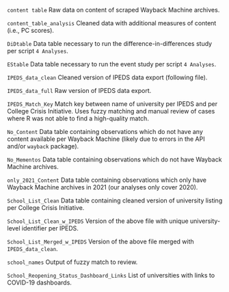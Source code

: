 `content table` Raw data on content of scraped Wayback Machine archives.

`content_table_analysis` Cleaned data with additional measures of content (i.e., PC scores).

`DiDtable` Data table necessary to run the difference-in-differences study per script `4 Analyses`.

`EStable` Data table necessary to run the event study per script `4 Analyses`.

`IPEDS_data_clean` Cleaned version of IPEDS data export (following file).

`IPEDS_data_full` Raw version of IPEDS data export.

`IPEDS_Match_Key` Match key between name of university per IPEDS and per College Crisis Initiative. Uses fuzzy matching and manual review of cases where R was not able to find a high-quality match.

`No_Content` Data table containing observations which do not have any content available per Wayback Machine (likely due to errors in the API and/or `wayback` package).

`No_Mementos` Data table containing observations which do not have Wayback Machine archives.

`only_2021_Content` Data table containing observations which only have Wayback Machine archives in 2021 (our analyses only cover 2020).

`School_List_Clean` Data table containing cleaned version of university listing per College Crisis Initiative.

`School_List_Clean_w_IPEDS` Version of the above file with unique university-level identifier per IPEDS.

`School_List_Merged_w_IPEDS` Version of the above file merged with `IPEDS_data_clean`.

`school_names` Output of fuzzy match to review.

`School_Reopening_Status_Dashboard_Links` List of universities with links to COVID-19 dashboards.
